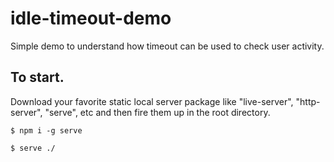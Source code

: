 # idle-timeout-demo
Simple demo to understand how timeout can be used to check user activity.

## To start.
Download your favorite static local server package like "live-server", "http-server", "serve", etc and then fire them up in the root directory.

```
$ npm i -g serve

$ serve ./
```
